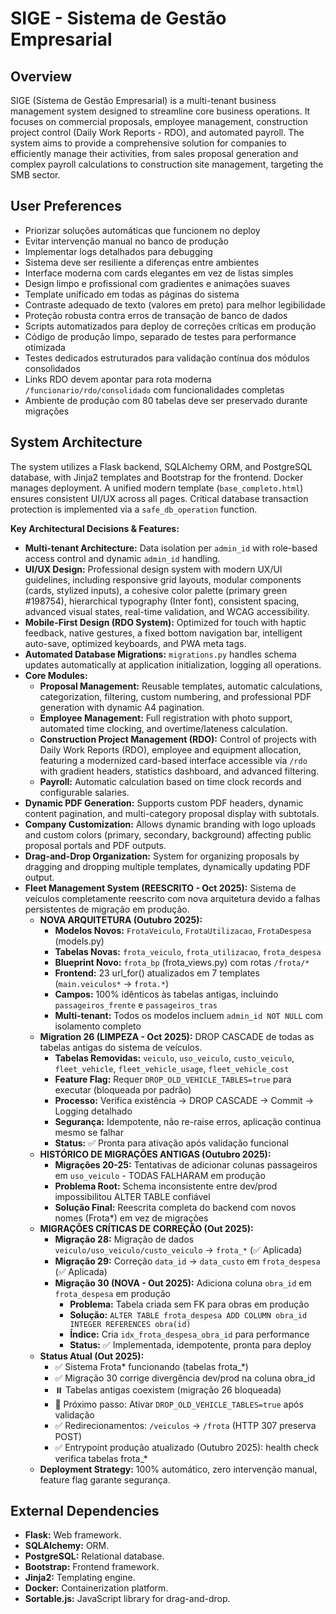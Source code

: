# SIGE - Sistema de Gestão Empresarial

## Overview
SIGE (Sistema de Gestão Empresarial) is a multi-tenant business management system designed to streamline core business operations. It focuses on commercial proposals, employee management, construction project control (Daily Work Reports - RDO), and automated payroll. The system aims to provide a comprehensive solution for companies to efficiently manage their activities, from sales proposal generation and complex payroll calculations to construction site management, targeting the SMB sector.

## User Preferences
- Priorizar soluções automáticas que funcionem no deploy
- Evitar intervenção manual no banco de produção
- Implementar logs detalhados para debugging
- Sistema deve ser resiliente a diferenças entre ambientes
- Interface moderna com cards elegantes em vez de listas simples
- Design limpo e profissional com gradientes e animações suaves
- Template unificado em todas as páginas do sistema
- Contraste adequado de texto (valores em preto) para melhor legibilidade
- Proteção robusta contra erros de transação de banco de dados
- Scripts automatizados para deploy de correções críticas em produção
- Código de produção limpo, separado de testes para performance otimizada
- Testes dedicados estruturados para validação contínua dos módulos consolidados
- Links RDO devem apontar para rota moderna `/funcionario/rdo/consolidado` com funcionalidades completas
- Ambiente de produção com 80 tabelas deve ser preservado durante migrações

## System Architecture
The system utilizes a Flask backend, SQLAlchemy ORM, and PostgreSQL database, with Jinja2 templates and Bootstrap for the frontend. Docker manages deployment. A unified modern template (`base_completo.html`) ensures consistent UI/UX across all pages. Critical database transaction protection is implemented via a `safe_db_operation` function.

**Key Architectural Decisions & Features:**
-   **Multi-tenant Architecture:** Data isolation per `admin_id` with role-based access control and dynamic `admin_id` handling.
-   **UI/UX Design:** Professional design system with modern UX/UI guidelines, including responsive grid layouts, modular components (cards, stylized inputs), a cohesive color palette (primary green #198754), hierarchical typography (Inter font), consistent spacing, advanced visual states, real-time validation, and WCAG accessibility.
-   **Mobile-First Design (RDO System):** Optimized for touch with haptic feedback, native gestures, a fixed bottom navigation bar, intelligent auto-save, optimized keyboards, and PWA meta tags.
-   **Automated Database Migrations:** `migrations.py` handles schema updates automatically at application initialization, logging all operations.
-   **Core Modules:**
    -   **Proposal Management:** Reusable templates, automatic calculations, categorization, filtering, custom numbering, and professional PDF generation with dynamic A4 pagination.
    -   **Employee Management:** Full registration with photo support, automated time clocking, and overtime/lateness calculation.
    -   **Construction Project Management (RDO):** Control of projects with Daily Work Reports (RDO), employee and equipment allocation, featuring a modernized card-based interface accessible via `/rdo` with gradient headers, statistics dashboard, and advanced filtering.
    -   **Payroll:** Automatic calculation based on time clock records and configurable salaries.
-   **Dynamic PDF Generation:** Supports custom PDF headers, dynamic content pagination, and multi-category proposal display with subtotals.
-   **Company Customization:** Allows dynamic branding with logo uploads and custom colors (primary, secondary, background) affecting public proposal portals and PDF outputs.
-   **Drag-and-Drop Organization:** System for organizing proposals by dragging and dropping multiple templates, dynamically updating PDF output.
-   **Fleet Management System (REESCRITO - Oct 2025):** Sistema de veículos completamente reescrito com nova arquitetura devido a falhas persistentes de migração em produção.
    -   **NOVA ARQUITETURA (Outubro 2025):**
        - **Modelos Novos:** `FrotaVeiculo`, `FrotaUtilizacao`, `FrotaDespesa` (models.py)
        - **Tabelas Novas:** `frota_veiculo`, `frota_utilizacao`, `frota_despesa`
        - **Blueprint Novo:** `frota_bp` (frota_views.py) com rotas `/frota/*`
        - **Frontend:** 23 url_for() atualizados em 7 templates (`main.veiculos*` → `frota.*`)
        - **Campos:** 100% idênticos às tabelas antigas, incluindo `passageiros_frente` e `passageiros_tras`
        - **Multi-tenant:** Todos os modelos incluem `admin_id NOT NULL` com isolamento completo
    -   **Migration 26 (LIMPEZA - Oct 2025):** DROP CASCADE de todas as tabelas antigas do sistema de veículos.
        - **Tabelas Removidas:** `veiculo`, `uso_veiculo`, `custo_veiculo`, `fleet_vehicle`, `fleet_vehicle_usage`, `fleet_vehicle_cost`
        - **Feature Flag:** Requer `DROP_OLD_VEHICLE_TABLES=true` para executar (bloqueada por padrão)
        - **Processo:** Verifica existência → DROP CASCADE → Commit → Logging detalhado
        - **Segurança:** Idempotente, não re-raise erros, aplicação continua mesmo se falhar
        - **Status:** ✅ Pronta para ativação após validação funcional
    -   **HISTÓRICO DE MIGRAÇÕES ANTIGAS (Outubro 2025):**
        - **Migrações 20-25:** Tentativas de adicionar colunas passageiros em `uso_veiculo` - TODAS FALHARAM em produção
        - **Problema Root:** Schema inconsistente entre dev/prod impossibilitou ALTER TABLE confiável
        - **Solução Final:** Reescrita completa do backend com novos nomes (Frota*) em vez de migrações
    -   **MIGRAÇÕES CRÍTICAS DE CORREÇÃO (Out 2025):**
        - **Migração 28:** Migração de dados `veiculo/uso_veiculo/custo_veiculo` → `frota_*` (✅ Aplicada)
        - **Migração 29:** Correção `data_id` → `data_custo` em `frota_despesa` (✅ Aplicada)
        - **Migração 30 (NOVA - Out 2025):** Adiciona coluna `obra_id` em `frota_despesa` em produção
            - **Problema:** Tabela criada sem FK para obras em produção
            - **Solução:** `ALTER TABLE frota_despesa ADD COLUMN obra_id INTEGER REFERENCES obra(id)`
            - **Índice:** Cria `idx_frota_despesa_obra_id` para performance
            - **Status:** ✅ Implementada, idempotente, pronta para deploy
    -   **Status Atual (Out 2025):**
        - ✅ Sistema Frota* funcionando (tabelas frota_*)
        - ✅ Migração 30 corrige divergência dev/prod na coluna obra_id
        - ⏸️  Tabelas antigas coexistem (migração 26 bloqueada)
        - 🎯 Próximo passo: Ativar `DROP_OLD_VEHICLE_TABLES=true` após validação
        - ✅ Redirecionamentos: `/veiculos` → `/frota` (HTTP 307 preserva POST)
        - ✅ Entrypoint produção atualizado (Outubro 2025): health check verifica tabelas frota_*
    -   **Deployment Strategy:** 100% automático, zero intervenção manual, feature flag garante segurança.

## External Dependencies
-   **Flask:** Web framework.
-   **SQLAlchemy:** ORM.
-   **PostgreSQL:** Relational database.
-   **Bootstrap:** Frontend framework.
-   **Jinja2:** Templating engine.
-   **Docker:** Containerization platform.
-   **Sortable.js:** JavaScript library for drag-and-drop.